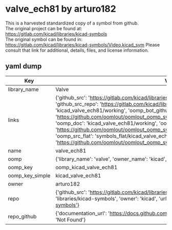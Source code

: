 # valve_ech81 by arturo182  
This is a harvested standardized copy of a symbol from github.  
The original project can be found at:  
https://gitlab.com/kicad/libraries/kicad-symbols  
The original symbol can be found in:
https://gitlab.com/kicad/libraries/kicad-symbols/Video.kicad_sym
Please consult that link for additional, details, files, and license information.  
## yaml dump  
| Key | Value |  
| --- | --- |  
| library_name | Valve |  
| links | {'github_src': 'https://gitlab.com/kicad/libraries/kicad-symbols/Video.kicad_sym', 'github_src_repo': 'https://gitlab.com/kicad/libraries/kicad-symbols', 'oomp_bot': 'kicad_valve_ech81/working', 'oomp_bot_github': 'https://github.com/oomlout/oomlout_oomp_symbol_bot/tree/main/kicad_valve_ech81/working', 'oomp_doc': 'kicad_valve_ech81/working', 'oomp_doc_github': 'https://github.com/oomlout/oomlout_oomp_symbol_doc/tree/main/kicad_valve_ech81/working', 'oomp_src_flat': 'symbols_flat/kicad_valve_ech81/working', 'oomp_src_flat_github': 'https://github.com/oomlout/oomlout_oomp_symbol_src/tree/main/kicad_valve_ech81/working'} |  
| name | valve_ech81 |  
| oomp | {'library_name': 'valve', 'owner_name': 'kicad', 'symbol_name': 'valve_ech81'} |  
| oomp_key | oomp_kicad_valve_ech81 |  
| oomp_key_simple | kicad_valve_ech81 |  
| owner | arturo182 |  
| repo | {'github_src': 'https://gitlab.com/kicad/libraries/kicad-symbols/Video.kicad_sym', 'name': 'libraries/kicad-symbols', 'owner': 'kicad', 'url': 'https://gitlab.com/kicad/libraries/kicad-symbols'} |  
| repo_github | {'documentation_url': 'https://docs.github.com/rest/repos/repos#get-a-repository', 'message': 'Not Found'} |  

